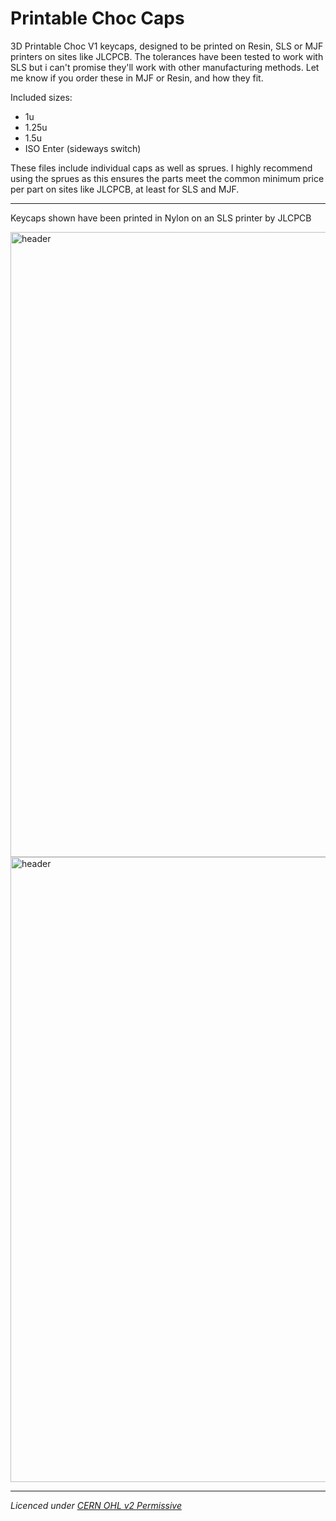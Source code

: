 
# Printable Choc Caps
3D Printable Choc V1 keycaps, designed to be printed on Resin, SLS or MJF printers on sites like JLCPCB. The tolerances have been tested to work with SLS but i can't promise they'll work with other manufacturing methods. Let me know if you order these in MJF or Resin, and how they fit.

Included sizes:
* 1u
* 1.25u
* 1.5u
* ISO Enter (sideways switch)

These files include individual caps as well as sprues. I highly recommend using the sprues as this ensures the parts meet the common minimum price per part on sites like JLCPCB, at least for SLS and MJF.

---

Keycaps shown have been printed in Nylon on an SLS printer by JLCPCB

<img src="https://i.imgur.com/OzexXkz.jpeg" alt="header" width="1000"/>
<img src="https://i.imgur.com/MoePBmr.jpeg" alt="header" width="1000"/>

---

_Licenced under [CERN OHL v2 Permissive](https://ohwr.org/project/cernohl/wikis/Documents/CERN-OHL-version-2)_
